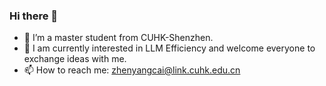 ### Hi there 👋

- 🌱 I’m a master student from CUHK-Shenzhen.
- 👯 I am currently interested in LLM Efficiency and welcome everyone to exchange ideas with me.
- 📫 How to reach me: zhenyangcai@link.cuhk.edu.cn

<!--
**Eric3200C/Eric3200C** is a ✨ _special_ ✨ repository because its `README.md` (this file) appears on your GitHub profile.

Here are some ideas to get you started:

- 🔭 I’m currently working on ...
- 🌱 I’m currently learning ...
- 👯 I’m looking to collaborate on ...
- 🤔 I’m looking for help with ...
- 💬 Ask me about ...
- 📫 How to reach me: ...
- 😄 Pronouns: ...
- ⚡ Fun fact: ...
-->
